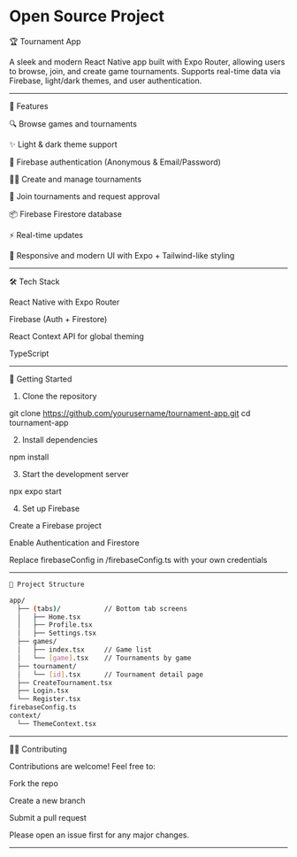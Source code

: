 # Open Source Project 
🏆 Tournament App

A sleek and modern React Native app built with Expo Router, allowing users to browse, join, and create game tournaments. Supports real-time data via Firebase, light/dark themes, and user authentication.


---

📱 Features

🔍 Browse games and tournaments

✨ Light & dark theme support

🔐 Firebase authentication (Anonymous & Email/Password)

🧑‍💼 Create and manage tournaments

👥 Join tournaments and request approval

📦 Firebase Firestore database

⚡ Real-time updates

📱 Responsive and modern UI with Expo + Tailwind-like styling



---

🛠️ Tech Stack

React Native with Expo Router

Firebase (Auth + Firestore)

React Context API for global theming


TypeScript



---

🚀 Getting Started

1. Clone the repository

git clone https://github.com/yourusername/tournament-app.git
cd tournament-app

2. Install dependencies

npm install

3. Start the development server

npx expo start

4. Set up Firebase

Create a Firebase project

Enable Authentication and Firestore

Replace firebaseConfig in /firebaseConfig.ts with your own credentials



---

```bash
📂 Project Structure

app/
  ├── (tabs)/           // Bottom tab screens
  │   ├── Home.tsx
  │   ├── Profile.tsx
  │   ├── Settings.tsx
  ├── games/
  │   ├── index.tsx     // Game list
  │   └── [game].tsx    // Tournaments by game
  ├── tournament/
  │   └── [id].tsx      // Tournament detail page
  ├── CreateTournament.tsx
  ├── Login.tsx
  └── Register.tsx
firebaseConfig.ts
context/
  └── ThemeContext.tsx
```

---

🧑‍💻 Contributing

Contributions are welcome! Feel free to:

Fork the repo

Create a new branch

Submit a pull request


Please open an issue first for any major changes.


---
